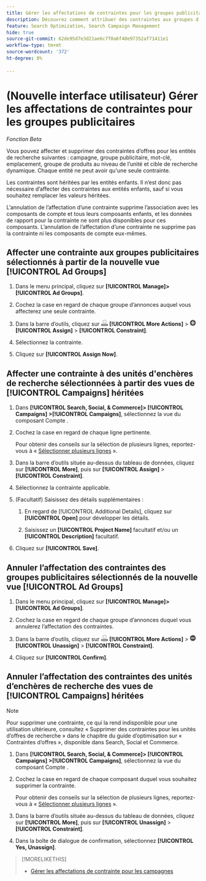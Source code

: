 ```yaml
---
title: Gérer les affectations de contraintes pour les groupes publicitaires
description: Découvrez comment attribuer des contraintes aux groupes d’annonces.
feature: Search Optimization, Search Campaign Management
hide: true
source-git-commit: 62de95d7e3d21ae6c7f0a6f40e97352af71411e1
workflow-type: tm+mt
source-wordcount: '372'
ht-degree: 0%

---
```


# (Nouvelle interface utilisateur) Gérer les affectations de contraintes pour les groupes publicitaires

*Fonction Beta*

Vous pouvez affecter et supprimer des contraintes d’offres pour les entités de recherche suivantes : campagne, groupe publicitaire, mot-clé, emplacement, groupe de produits au niveau de l’unité et cible de recherche dynamique. Chaque entité ne peut avoir qu&#39;une seule contrainte.

Les contraintes sont héritées par les entités enfants. Il n’est donc pas nécessaire d’affecter des contraintes aux entités enfants, sauf si vous souhaitez remplacer les valeurs héritées.

L’annulation de l’affectation d’une contrainte supprime l’association avec les composants de compte et tous leurs composants enfants, et les données de rapport pour la contrainte ne sont plus disponibles pour ces composants. L’annulation de l’affectation d’une contrainte ne supprime pas la contrainte ni les composants de compte eux-mêmes.

## Affecter une contrainte aux groupes publicitaires sélectionnés à partir de la nouvelle vue [!UICONTROL Ad Groups]

1. Dans le menu principal, cliquez sur **[!UICONTROL Manage]>[!UICONTROL Ad Groups]**.

1. Cochez la case en regard de chaque groupe d’annonces auquel vous affecterez une seule contrainte.

1. Dans la barre d’outils, cliquez sur ![Plus d’actions](/help/search-social-commerce/assets/more-actions.png "Plus d’actions") **[!UICONTROL More Actions]** > ![Affecter](/help/search-social-commerce/assets/assign.png "Affecter") **[!UICONTROL Assign]** > **[!UICONTROL Constraint]**.

1. Sélectionnez la contrainte.

1. Cliquez sur **[!UICONTROL Assign Now]**.

## Affecter une contrainte à des unités d&#39;enchères de recherche sélectionnées à partir des vues de [!UICONTROL Campaigns] héritées

1. Dans **[!UICONTROL Search, Social, & Commerce]> [!UICONTROL Campaigns] >[!UICONTROL Campaigns]**, sélectionnez la vue du composant Compte .

1. Cochez la case en regard de chaque ligne pertinente.

   Pour obtenir des conseils sur la sélection de plusieurs lignes, reportez-vous à « [Sélectionner plusieurs lignes](/help/search-social-commerce/common-tasks/navigation-editing-selection/multiple-rows-select.md) ».

1. Dans la barre d’outils située au-dessus du tableau de données, cliquez sur **[!UICONTROL More]**, puis sur **[!UICONTROL Assign]** > **[!UICONTROL Constraint]**.

1. Sélectionnez la contrainte applicable.

1. (Facultatif) Saisissez des détails supplémentaires :

   1. En regard de [!UICONTROL Additional Details], cliquez sur **[!UICONTROL Open]** pour développer les détails.

   1. Saisissez un **[!UICONTROL Project Name]** facultatif et/ou un **[!UICONTROL Description]** facultatif.

1. Cliquez sur **[!UICONTROL Save]**.

## Annuler l’affectation des contraintes des groupes publicitaires sélectionnés de la nouvelle vue [!UICONTROL Ad Groups]

1. Dans le menu principal, cliquez sur **[!UICONTROL Manage]>[!UICONTROL Ad Groups]**.

1. Cochez la case en regard de chaque groupe d’annonces duquel vous annulerez l’affectation des contraintes.

1. Dans la barre d’outils, cliquez sur ![Plus d’actions](/help/search-social-commerce/assets/more-actions.png "Plus d’actions") **[!UICONTROL More Actions]** > ![Affecter](/help/search-social-commerce/assets/unassign.png "Annuler l’affectation") **[!UICONTROL Unassign]** > **[!UICONTROL Constraint]**.

1. Cliquez sur **[!UICONTROL Confirm]**.

## Annuler l’affectation des contraintes des unités d’enchères de recherche des vues de [!UICONTROL Campaigns] héritées

>[!NOTE]
>
>Pour supprimer une contrainte, ce qui la rend indisponible pour une utilisation ultérieure, consultez « Supprimer des contraintes pour les unités d’offres de recherche » dans le chapitre du guide d’optimisation sur « Contraintes d’offres », disponible dans Search, Social et Commerce.<!-- verify convention for referencing Optimization Guide here -->

1. Dans **[!UICONTROL Search, Social, & Commerce]> [!UICONTROL Campaigns] >[!UICONTROL Campaigns]**, sélectionnez la vue du composant Compte .

1. Cochez la case en regard de chaque composant duquel vous souhaitez supprimer la contrainte.

   Pour obtenir des conseils sur la sélection de plusieurs lignes, reportez-vous à « [Sélectionner plusieurs lignes](/help/search-social-commerce/common-tasks/navigation-editing-selection/multiple-rows-select.md) ».

1. Dans la barre d’outils située au-dessus du tableau de données, cliquez sur **[!UICONTROL More]**, puis sur **[!UICONTROL Unassign]** > **[!UICONTROL Constraint]**.

1. Dans la boîte de dialogue de confirmation, sélectionnez **[!UICONTROL Yes, Unassign]**.

>[!MORELIKETHIS]
>
>* [Gérer les affectations de contrainte pour les campagnes](/help/search-social-commerce/new-ui/manage/campaigns/campaign-constraint-assignments-manage.md)
